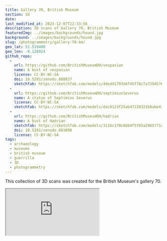 ```yaml
---
title: Gallery 70, British Museum
section: 3d
date:
last_modified_at: 2023-12-07T22:33:56
description: 3D scans of Gallery 70, British Museum
featuredImg: ../images/backgrounds/hound.jpg
background: ../images/backgrounds/hound.jpg
slug: /photogrammetry/gallery-70-bm/
geo_lat: 51.519400
geo_lon: -0.126924
github_repo:
  -
    url: https://github.com/BritishMuseumDH/vespasian
    name: A bust of vespasian
    license: CC-BY-NC-SA
    doi: 10.5281/zenodo.888837
    sketchfab: https://sketchfab.com/models/4ded41793d4f45f78c7a72945769cd54
  -
    url: https://github.com/BritishMuseumDH/septimiusSeverus
    name: A statue of Septimius Severus
    license: CC-BY-NC-SA
    sketchfab: https://sketchfab.com/models/dac0123f25ab47228321b8abe4129ab1
  -
    url: https://github.com/BritishMuseumDH/hadrian
    name: A bust of Hadrian
    sketchfab: https://sketchfab.com/models/311bc170c8bb4f5785a2965771a88264
    doi: 10.5281/zenodo.883098
    license: CC-BY-NC-SA
tags:
  - archaeology
  - museums
  - british museum
  - guerrilla
  - 3D
  - photogrammetry
---
```


This collection of 3D scans was created for the British Museum's gallery 70.

<div class="ratio  ratio-1x1 mb-3">
  <iframe title="A 3D model playlist from gallery 70" src="https://sketchfab.com/playlists/embed?collection=84b330dde17549cf85a1480e0d54a6de"  allow="autoplay; fullscreen; vr" mozallowfullscreen="true" webkitallowfullscreen="true"></iframe>
</div>
